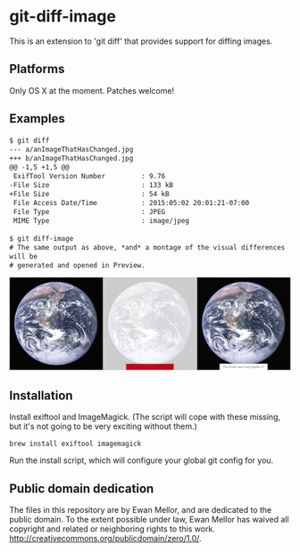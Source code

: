 git-diff-image
==============

This is an extension to 'git diff' that provides support for diffing images.

Platforms
---------

Only OS X at the moment.  Patches welcome!

Examples
--------

```
$ git diff
--- a/anImageThatHasChanged.jpg
+++ b/anImageThatHasChanged.jpg
@@ -1,5 +1,5 @@
 ExifTool Version Number         : 9.76
-File Size                       : 133 kB
+File Size                       : 54 kB
 File Access Date/Time           : 2015:05:02 20:01:21-07:00
 File Type                       : JPEG
 MIME Type                       : image/jpeg

$ git diff-image
# The same output as above, *and* a montage of the visual differences will be
# generated and opened in Preview.
```

![Screenshot](example-comparison.png?raw=true)


Installation
------------

Install exiftool and ImageMagick.  (The script will cope with these missing,
but it's not going to be very exciting without them.)

```
brew install exiftool imagemagick
```

Run the install script, which will configure your global git config for you.

Public domain dedication
------------------------

The files in this repository are by Ewan Mellor, and are dedicated
to the public domain. To the extent possible under law, Ewan Mellor
has waived all copyright and related or neighboring rights to this
work. http://creativecommons.org/publicdomain/zero/1.0/.
